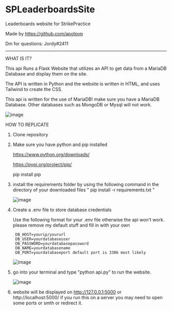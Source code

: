 # SPLeaderboardsSite
Leaderboards website for StrikePractice


Made by https://github.com/apotpvp

Dm for questions: Jordy#2411


---------------------------------------------


WHAT IS IT?

This api Runs a Flask Website that utilizes an API to get data from a MariaDB Database and display them on the site.



The API is written in Python and the website is written in HTML, and uses Tailwind to create the CSS.



This api is written for the use of MariaDB! make sure you have a MariaDB Database. Other databases such as MongoDB or Mysql will not work.




![image](https://user-images.githubusercontent.com/72379044/236197867-9d2298a6-eec3-4604-bcc6-b378039fb3a8.png)





HOW TO REPLICATE

1. Clone repository
2. Make sure you have python and pip installed

    https://www.python.org/downloads/


    https://pypi.org/project/pip/


    pip install pip

3. install the requirements folder by using the following command in the directory of your downloaded files
    " pip install -r requirements.txt "

    ![image](https://user-images.githubusercontent.com/72379044/236198786-8960f215-9f23-45c6-a4e7-8a40c00a3a50.png)

4. Create a .env file to store database credentials


    Use the following format for your .env file otherwise the api won't work. please remove my default stuff and fill in with your own


        DB_HOST=yourip/yoururl
        DB_USER=yourdatabaseuser
        DB_PASSWORD=yourdatabasepassword
        DB_NAME=yourdatabasename
        DB_PORT=yourdatabaseport default port is 3306 most likely
    ![image](https://user-images.githubusercontent.com/72379044/236198112-ae75fd8c-8d5d-4af2-990d-33de6e366d44.png)

5.  go into your terminal and type "python api.py" to run the website.

    ![image](https://user-images.githubusercontent.com/72379044/236198231-7410dbcb-bbd6-4a6e-ac66-3951063eb0d5.png)

6.  website will be displayed on http://127.0.0.1:5000 or http://localhost:5000/ if you run this on a server you may need to open some ports or smth or redirect it.
